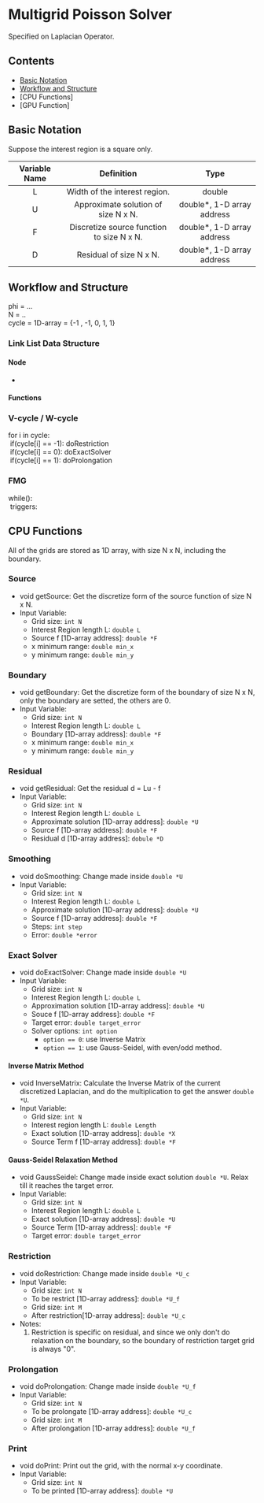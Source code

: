 # Multigrid Poisson Solver
Specified on Laplacian Operator.

## Contents
* [Basic Notation](https://github.com/cindytsai/multigrid_poisson_solver#basic-notation)
* [Workflow and Structure](https://github.com/cindytsai/multigrid_poisson_solver#workflow-and-structure)
* [CPU Functions]
* [GPU Function]

## Basic Notation
Suppose the interest region is a square only.

| Variable Name |                 Definition                |            Type            |
|:-------------:|:-----------------------------------------:|:--------------------------:|
|       L       | Width of the interest region.             |           double           |
|       U       | Approximate solution of size N x N.       | double*, 1-D array address |
|       F       | Discretize source function to size N x N. | double*, 1-D array address |
|       D       | Residual of size N x N.                   | double*, 1-D array address |

## Workflow and Structure
phi = ... </br>
N = ..</br>
cycle = 1D-array = {-1 , -1, 0, 1, 1}</br>

### Link List Data Structure

#### Node
* 

#### Functions

### V-cycle / W-cycle
for i in cycle:</br>
&nbsp;if(cycle[i] == -1): doRestriction</br>
&nbsp;if(cycle[i] ==  0): doExactSolver</br>
&nbsp;if(cycle[i] ==  1): doProlongation</br>

### FMG
while():</br>
&nbsp;triggers:</br>

## CPU Functions
All of the grids are stored as 1D array, with size N x N, including the boundary.

### Source
* void getSource: Get the discretize form of the source function of size N x N.
* Input Variable:
  * Grid size: `int N`
  * Interest Region length L: `double L`
  * Source f [1D-array address]: `double *F`
  * x minimum range: `double min_x`
  * y minimum range: `double min_y`

### Boundary
* void getBoundary: Get the discretize form of the boundary of size N x N, only the boundary are setted, the others are 0.
* Input Variable:
  * Grid size: `int N`
  * Interest Region length L: `double L`
  * Boundary [1D-array address]: `double *F`
  * x minimum range: `double min_x`
  * y minimum range: `double min_y`

### Residual
* void getResidual: Get the residual d = Lu - f
* Input Variable:
  * Grid size: `int N`
  * Interest Region length L: `double L`
  * Approximate solution [1D-array address]: `double *U`
  * Source f [1D-array address]: `double *F`
  * Residual d [1D-array address]: `dobule *D`

### Smoothing
* void doSmoothing: Change made inside `double *U`
* Input Variable:
  * Grid size: `int N`
  * Interest Region length L: `double L`
  * Approximate solution [1D-array address]: `double *U`
  * Source f [1D-array address]: `double *F`
  * Steps: `int step`
  * Error: `double *error`

### Exact Solver
* void doExactSolver: Change made inside `double *U`
* Input Variable:
  * Grid size: `int N`
  * Interest Region length L: `double L`
  * Approximation solution [1D-array address]: `double *U`
  * Souce f [1D-array address]: `double *F`
  * Target error: `double target_error`
  * Solver options: `int option`
    * `option == 0`: use Inverse Matrix
    * `option == 1`: use Gauss-Seidel, with even/odd method.

#### Inverse Matrix Method
* void InverseMatrix: Calculate the Inverse Matrix of the current discretized Laplacian, and do the multiplication to get the answer `double *U`.
* Input Variable:
  * Grid size: `int N`
  * Interest region length L: `double Length`
  * Exact solution [1D-array address]: `double *X`
  * Source Term f [1D-array address]: `double *F`

#### Gauss-Seidel Relaxation Method
* void GaussSeidel: Change made inside exact solution `double *U`. Relax till it reaches the target error.
* Input Variable:
  * Grid size: `int N`
  * Interest Region length L: `double L`
  * Exact solution [1D-array address]: `double *U`
  * Source Term [1D-array address]: `double *F`
  * Target error: `double target_error`

### Restriction
* void doRestriction: Change made inside `double *U_c`
* Input Variable:
  * Grid size: `int N`
  * To be restrict [1D-array address]: `double *U_f`
  * Grid size: `int M`
  * After restriction[1D-array address]: `double *U_c`
* Notes:
  1. Restriction is specific on residual, and since we only don't do relaxation on the boundary, so the boundary of restriction target grid is always "0".

### Prolongation
* void doProlongation: Change made inside `double *U_f`
* Input Variable:
  * Grid size: `int N`
  * To be prolongate [1D-array address]: `double *U_c`
  * Grid size: `int M`
  * After prolongation [1D-array address]: `double *U_f`

### Print
* void doPrint: Print out the grid, with the normal x-y coordinate.
* Input Variable:
  * Grid size: `int N`
  * To be printed [1D-array address]: `double *U`
